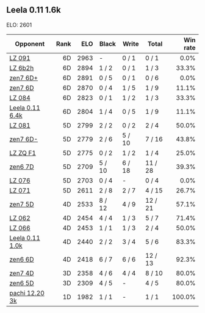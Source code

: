 ## Leela 0.11 1.6k ##

ELO: 2601

Opponent | Rank | ELO | Black | Write | Total | Win rate
---------|-----:|----:|-------|-------|-------|-------:
[LZ 091](LZ%20091.md) | 6D | 2963 | - | 0 / 1 | 0 / 1 | 0.0%
[LZ 6b2h](LZ%206b2h.md) | 6D | 2894 | 1 / 2 | 0 / 1 | 1 / 3 | 33.3%
[zen7 6D+](zen7%206D+.md) | 6D | 2891 | 0 / 5 | 0 / 1 | 0 / 6 | 0.0%
[zen7 6D](zen7%206D.md) | 6D | 2870 | 0 / 4 | 1 / 5 | 1 / 9 | 11.1%
[LZ 084](LZ%20084.md) | 6D | 2823 | 0 / 1 | 1 / 2 | 1 / 3 | 33.3%
[Leela 0.11 6.4k](Leela%200.11%206.4k.md) | 6D | 2804 | 1 / 4 | 0 / 5 | 1 / 9 | 11.1%
[LZ 081](LZ%20081.md) | 5D | 2799 | 2 / 2 | 0 / 2 | 2 / 4 | 50.0%
[zen7 6D-](zen7%206D-.md) | 5D | 2779 | 2 / 6 | 5 / 10 | 7 / 16 | 43.8%
[LZ ZQ F1](LZ%20ZQ%20F1.md) | 5D | 2775 | 0 / 2 | 1 / 2 | 1 / 4 | 25.0%
[zen6 7D](zen6%207D.md) | 5D | 2709 | 5 / 10 | 6 / 18 | 11 / 28 | 39.3%
[LZ 076](LZ%20076.md) | 5D | 2703 | 0 / 4 | - | 0 / 4 | 0.0%
[LZ 071](LZ%20071.md) | 5D | 2611 | 2 / 8 | 2 / 7 | 4 / 15 | 26.7%
[zen7 5D](zen7%205D.md) | 4D | 2533 | 8 / 12 | 4 / 9 | 12 / 21 | 57.1%
[LZ 062](LZ%20062.md) | 4D | 2454 | 4 / 4 | 1 / 3 | 5 / 7 | 71.4%
[LZ 066](LZ%20066.md) | 4D | 2453 | 1 / 1 | 1 / 3 | 2 / 4 | 50.0%
[Leela 0.11 1.0k](Leela%200.11%201.0k.md) | 4D | 2440 | 2 / 2 | 3 / 4 | 5 / 6 | 83.3%
[zen6 6D](zen6%206D.md) | 4D | 2418 | 6 / 7 | 6 / 6 | 12 / 13 | 92.3%
[zen7 4D](zen7%204D.md) | 3D | 2358 | 4 / 6 | 4 / 4 | 8 / 10 | 80.0%
[zen6 5D](zen6%205D.md) | 3D | 2309 | 4 / 5 | - | 4 / 5 | 80.0%
[pachi 12.20 3k](pachi%2012.20%203k.md) | 1D | 1982 | 1 / 1 | - | 1 / 1 | 100.0%
